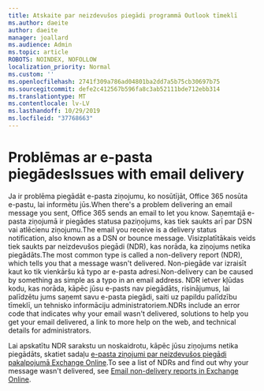 ```yaml
---
title: Atskaite par neizdevušos piegādi programmā Outlook tīmeklī
ms.author: daeite
author: daeite
manager: joallard
ms.audience: Admin
ms.topic: article
ROBOTS: NOINDEX, NOFOLLOW
localization_priority: Normal
ms.custom: ''
ms.openlocfilehash: 2741f309a786ad04801ba2dd7a5b75cb30697b75
ms.sourcegitcommit: defe2c412567b596fa8c3ab52111bde712ebb314
ms.translationtype: MT
ms.contentlocale: lv-LV
ms.lasthandoff: 10/29/2019
ms.locfileid: "37768663"
---
```

# <a name="issues-with-email-delivery"></a><span data-ttu-id="4ae83-102">Problēmas ar e-pasta piegādes</span><span class="sxs-lookup"><span data-stu-id="4ae83-102">Issues with email delivery</span></span>

<span data-ttu-id="4ae83-103">Ja ir problēma piegādāt e-pasta ziņojumu, ko nosūtījāt, Office 365 nosūta e-pastu, lai informētu jūs.</span><span class="sxs-lookup"><span data-stu-id="4ae83-103">When there's a problem delivering an email message you sent, Office 365 sends an email to let you know.</span></span> <span data-ttu-id="4ae83-104">Saņemtajā e-pasta ziņojumā ir piegādes statusa paziņojums, kas tiek saukts arī par DSN vai atlēcienu ziņojumu.</span><span class="sxs-lookup"><span data-stu-id="4ae83-104">The email you receive is a delivery status notification, also known as a DSN or bounce message.</span></span> <span data-ttu-id="4ae83-105">Visizplatītākais veids tiek saukts par neizdevušos piegādi (NDR), kas norāda, ka ziņojums netika piegādāts.</span><span class="sxs-lookup"><span data-stu-id="4ae83-105">The most common type is called a non-delivery report (NDR), which tells you that a message wasn't delivered.</span></span> <span data-ttu-id="4ae83-106">Non-piegāde var izraisīt kaut ko tik vienkāršu kā typo ar e-pasta adresi.</span><span class="sxs-lookup"><span data-stu-id="4ae83-106">Non-delivery can be caused by something as simple as a typo in an email address.</span></span> <span data-ttu-id="4ae83-107">NDR ietver kļūdas kodu, kas norāda, kāpēc jūsu e-pasts nav piegādāts, risinājumus, lai palīdzētu jums saņemt savu e-pasta piegādi, saiti uz papildu palīdzību tīmeklī, un tehnisko informāciju administratoriem.</span><span class="sxs-lookup"><span data-stu-id="4ae83-107">NDRs include an error code that indicates why your email wasn't delivered, solutions to help you get your email delivered, a link to more help on the web, and technical details for administrators.</span></span>

<span data-ttu-id="4ae83-108">Lai apskatītu NDR sarakstu un noskaidrotu, kāpēc jūsu ziņojums netika piegādāts, skatiet sadaļu [e-pasta ziņojumi par neizdevušos piegādi pakalpojumā Exchange Online](https://docs.microsoft.com/exchange/mail-flow-best-practices/non-delivery-reports-in-exchange-online/non-delivery-reports-in-exchange-online).</span><span class="sxs-lookup"><span data-stu-id="4ae83-108">To see a list of NDRs and find out why your message wasn't delivered, see [Email non-delivery reports in Exchange Online](https://docs.microsoft.com/exchange/mail-flow-best-practices/non-delivery-reports-in-exchange-online/non-delivery-reports-in-exchange-online).</span></span>
